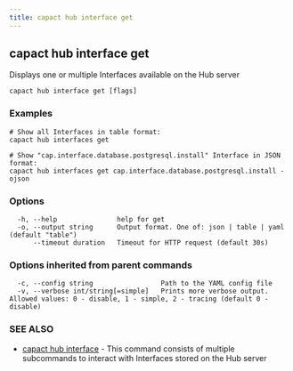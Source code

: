 ```yaml
---
title: capact hub interface get
---
```


## capact hub interface get

Displays one or multiple Interfaces available on the Hub server

```
capact hub interface get [flags]
```

### Examples

```
# Show all Interfaces in table format:
capact hub interfaces get

# Show "cap.interface.database.postgresql.install" Interface in JSON format:
capact hub interfaces get cap.interface.database.postgresql.install -ojson

```

### Options

```
  -h, --help               help for get
  -o, --output string      Output format. One of: json | table | yaml (default "table")
      --timeout duration   Timeout for HTTP request (default 30s)
```

### Options inherited from parent commands

```
  -c, --config string                 Path to the YAML config file
  -v, --verbose int/string[=simple]   Prints more verbose output. Allowed values: 0 - disable, 1 - simple, 2 - tracing (default 0 - disable)
```

### SEE ALSO

* [capact hub interface](capact_hub_interface.md)	 - This command consists of multiple subcommands to interact with Interfaces stored on the Hub server

